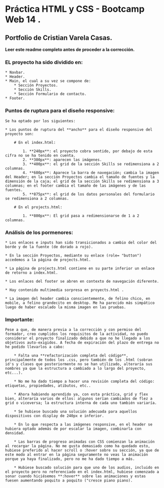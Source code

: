 # Práctica HTML y CSS - Bootcamp Web 14 .

## Portfolio de Cristian Varela Casas.

**Leer este readme completo antes de proceder a la corrección.**

### EL proyecto ha sido dividido en:

    * Navbar.
    * Header.
    * Main, el cual a su vez se compone de:
        * Sección Proyectos.
        * Sección Skills.
        * Sección Formulario de contacto.
    * Footer.

### Puntos de ruptura para el diseño responsive:

    Se ha optado por los siguientes:

    * Los puntos de ruptura del **ancho** para el diseño responsive del proyecto son:

        # En el index.html:

            1. **240px**: el proyecto cobra sentido, por debajo de esta cifra no se ha tenido en cuenta.  
            2. **300px**: aparecen las imágenes.
            3. **400px**: el grid de la sección Skills se redimensiona a 2 columnas.
            4. **600px**: Aparece la barra de navegación; cambia la imagen del Header; en la sección Proyectos cambia el tamaño de fuentes y la dimensión de la caja; el grid de la sección Skills se redimensiona a 3 columnas; en el footer cambia el tamaño de las imágenes y de las fuentes.
            5. **875px**: el grid de los datos personales del formulario se redimensiona a 2 columnas. 

        # En el projects.html:

            1. **800px**: El grid pasa a redimensionarse de 1 a 2 columnas.

### Análisis de los pormenores: 

    * Los enlaces e inputs han sido transicionados a cambio del color del borde y de la fuente (de dorado a rojo).

    * En la sección Proyectos, mediante su enlace (role= "button") accedemos a la página de projects.html.

    * La página de projects.html contiene en su parte inferior un enlace de retorno a index.html.

    * Los enlaces del footer se abren en contexto de navegación diferente.

    * Hay contenido multimedia sorpresa en proyects.html .

    * La imagen del header cambia conscientemente, de felino chico, en mobile, a felino grandecito en desktop. Me ha parecido más simpático luego de haber escalado la misma imagen en las pruebas.


### Importante:

    Pese a que, de manera previa a la corrección y con permiso del formador, creo cumplidos los requisitos de la actividad, no puedo considerar el proyecto finalizado debido a que no he llegado a los objetivos auto-exigidos. A fecha de expiración del plazo de entrega no he podido llevarlos a cabo:
    
        * Falta una **refactorización completa del código**, principalmente de todos los .css, pero también de los .html (sobran id's y clases que posteriormente no se han utilizado, alteraría sus nombres ya que la estructura a cambiado a lo largo del proyecto, etc...).

        * No me ha dado tiempo a hacer una revisión completa del código: etiquetas, propiedades, atibutos, etc..

        * Ahora habiendo aprendido ya, con esta práctica, grid y flex bien, alteraría varios de ellos: algunos serían cambiados de flez a grid o viceversa; la estructura interna de cada uno también variaría.

        * Se hubiese buscado una solución adecuada para aquellos dispositivos con display de 240px e inferior.

        * En lo que respecta a las imágenes responsive, en el header se hubiera optado además de por escalar la imagen, combinarla con densidad.

        * Las barras de progreso animadas con CSS comienzan la animación al recargar la página. No me gusta demasiado como ha quedado esto, hubiese preferido al hacer scroll o :hover sobre su sección, ya que de este modo al entrar en la página seguramente no veas la animación porque ya haya finalizado, pero no me ha dado tiempo a más.

        * Hubiese buscado solución para que uno de los audios, incluido en el proyecto pero no referenciado en el index.html, hubiese comenzado a sonar cuando hiciésemos **:hover** sobre las animaciones y estas fuesen aumentando poquito a poquito ("cresce piano piano). 

